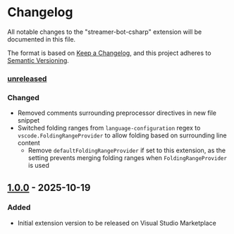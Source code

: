# Changelog

All notable changes to the "streamer-bot-csharp" extension will be documented in this file.

The format is based on [Keep a Changelog](https://keepachangelog.com/en/1.1.0/),
and this project adheres to [Semantic Versioning](https://semver.org/spec/v2.0.0.html).

### [unreleased]

### Changed

- Removed comments surrounding preprocessor directives in new file snippet
- Switched folding ranges from `language-configuration` regex to `vscode.FoldingRangeProvider` to allow folding based on surrounding line content
  - Remove `defaultFoldingRangeProvider` if set to this extension, as the setting prevents merging folding ranges when `FoldingRangeProvider` is used

## [1.0.0] - 2025-10-19

### Added

- Initial extension version to be released on Visual Studio Marketplace

[unreleased]: https://github.com/FajitaOfTreason/streamer-bot-csharp/compare/v1.0.0...HEAD
[1.0.0]: https://github.com/FajitaOfTreason/streamer-bot-csharp/releases/tag/v1.0.0